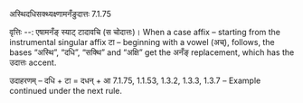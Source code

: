 

 अस्थिदधिसक्थ्यक्ष्णामनँङुदात्तः 7.1.75 


वृत्तिः --: एषामनँङ् स्याट् टादावचि (स चोदात्तः)। When a case affix – starting from the instrumental singular affix टा – beginning with a vowel (अच्), follows, the bases “अस्थि”, “दधि”, “सक्थि” and “अक्षि” get the अनँङ् replacement, which has the उदात्तः accent. 


उदाहरणम् – दधि + टा = दधन् + आ 7.1.75, 1.1.53, 1.3.2, 1.3.3, 1.3.7 – Example continued under the next rule. 



